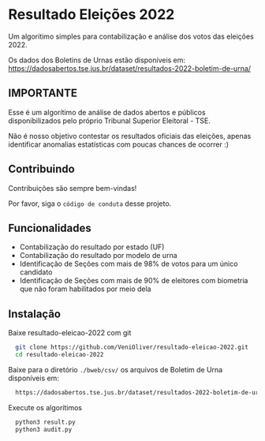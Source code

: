 
# Resultado Eleições 2022

Um algorítimo simples para contabilização e análise dos votos das eleições 2022.

Os dados dos Boletins de Urnas estão disponíveis em: https://dadosabertos.tse.jus.br/dataset/resultados-2022-boletim-de-urna/


## IMPORTANTE

Esse é um algorítimo de análise de dados abertos e públicos disponibilizados pelo próprio Tribunal Superior Eleitoral - TSE.

Não é nosso objetivo contestar os resultados oficiais das eleições, apenas identificar anomalias estatísticas com poucas chances de ocorrer :)

## Contribuindo

Contribuições são sempre bem-vindas!

Por favor, siga o `código de conduta` desse projeto.


## Funcionalidades

- Contabilização do resultado por estado (UF)
- Contabilização do resultado por modelo de urna
- Identificação de Seções com mais de 98% de votos para um único candidato
- Identificação de Seções com mais de 90% de eleitores com biometria que não foram habilitados por meio dela


## Instalação

Baixe resultado-eleicao-2022 com git

```bash
  git clone https://github.com/VeniOliver/resultado-eleicao-2022.git
  cd resultado-eleicao-2022
```
Baixe para o diretório `./bweb/csv/` os arquivos de Boletim de Urna disponíveis em:


```bash
  https://dadosabertos.tse.jus.br/dataset/resultados-2022-boletim-de-urna/
```
Execute os algorítimos

```bash
  python3 result.py
  python3 audit.py
```
